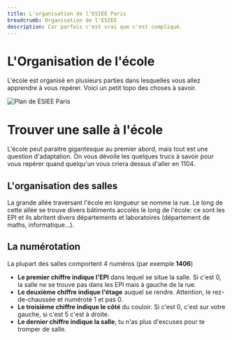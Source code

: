 ```yaml
---
title: L'organisation de l'ESIEE Paris
breadcrumb: Organisation de l'ESIEE
description: Car parfois c'est vrai que c'est compliqué.
---
```

# L'Organisation de l'école

L'école est organisé en plusieurs parties dans lesquelles vous allez apprendre à vous repérer. Voici un petit topo des 
choses à savoir.

![Plan de ESIEE Paris](/img/Plan-ESIEE.svg)

# Trouver une salle à l'école

L'école peut paraitre gigantesque au premier abord, mais tout est une question d'adaptation. On vous dévoile les
quelques trucs à savoir pour vous repérer quand quelqu'un vous criera dessus d'aller en 1104.

## L'organisation des salles

La grande allée traversant l'école en longueur se nomme la rue. Le long de cette allée se trouve divers bâtiments 
accolés le long de l'école: ce sont les EPI et ils abritent divers départements et laboratoires (département de maths,
informatique...).

## La numérotation

La plupart des salles comportent 4 numéros (par exemple **1406**)

- **Le premier chiffre indique l'EPI** dans lequel se situe la salle. Si c'est 0, la salle ne se trouve pas dans les EPI 
  mais à gauche de la rue.
- **Le deuxième chiffre indique l'étage** auquel se rendre. Attention, le rez-de-chaussée et numéroté 1 et pas 0.
- **Le troisième chiffre indique le côté** du couloir. Si c'est 0, c'est sur votre gauche, si c'est 5 c'est à droite.
- **Le dernier chiffre indique la salle**, tu n'as plus d'excuses pour te tromper de salle.